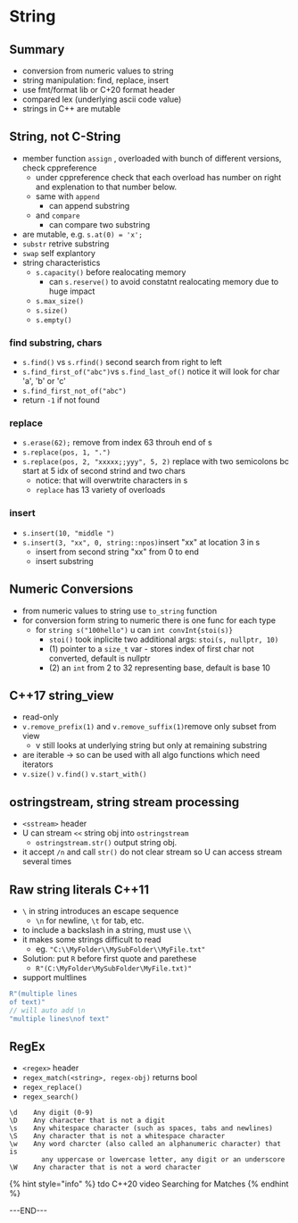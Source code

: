 # String

## Summary

* conversion from numeric values to string
* string manipulation: find, replace, insert
* use fmt/format lib or C+20 format header
* compared lex \(underlying ascii code value\)
* strings in C++ are mutable

## String, not C-String

* member function `assign` , overloaded with bunch of different versions, check cppreference
  * under cppreference check that each overload has number on right and explenation to that number below.
  * same with `append`
    * can append substring
  * and `compare` 
    * can compare two substring
* are mutable, e.g. `s.at(0) = 'x';`
* `substr` retrive substring
* `swap` self explantory 
* string characteristics
  * `s.capacity()` before realocating memory
    * can `s.reserve()` to avoid constatnt realocating memory due to huge impact
  * `s.max_size()`
  * `s.size()`
  * `s.empty()`

### find substring, chars

* `s.find()` vs `s.rfind()` second search from right to left
* `s.find_first_of("abc")`vs `s.find_last_of()` notice it will look for char 'a', 'b' or 'c' 
* `s.find_first_not_of("abc")` 
* return `-1` if not found

### replace

* `s.erase(62);` remove from index 63 throuh end of s
* `s.replace(pos, 1, ".")`
* `s.replace(pos, 2, "xxxxx;;yyy", 5, 2)` replace with two semicolons bc start at 5 idx of second strind and two chars
  * notice: that will overwtrite characters in s
  * `replace` has 13 variety of overloads

### insert

* `s.insert(10, "middle ")`
* `s.insert(3, "xx", 0, string::npos)`insert "xx" at location 3 in s
  * insert from second string "xx" from 0 to end
  * insert substring

## Numeric Conversions

* from numeric values to string use `to_string` function
* for conversion form string to numeric there is one func for each type
  * for `string s("100hello")` u can `int convInt{stoi(s)}`
    * `stoi()` took inplicite two additional args: `stoi(s, nullptr, 10)`
    * \(1\) pointer to a `size_t` var - stores index of first char not converted, default is nullptr
    * \(2\) an `int` from 2 to 32 representing base, default is base 10

## C++17 string\_view

* read-only
* `v.remove_prefix(1)` and `v.remove_suffix(1)`remove only subset from view
  * v still looks at underlying string but only at remaining substring 
* are iterable -&gt; so can be used with all algo functions which need iterators
* `v.size()` `v.find()` `v.start_with()` 

## ostringstream, string stream processing

* `<sstream>` header
* U can stream `<<` string obj into `ostringstream` 
  * `ostringstream.str()` output string obj.
* it accept `/n` and call `str()` do not clear stream so U can access stream several times

## Raw string literals C++11

* `\` in string introduces an escape sequence
  * `\n` for newline, `\t` for tab, etc.
* to include a backslash in a string, must use `\\`
* it makes some strings difficult to read
  * eg. `"C:\\MyFolder\\MySubFolder\\MyFile.txt"`
* Solution: put `R` before first quote and parethese
  * `R"(C:\MyFolder\MySubFolder\MyFile.txt)"`
* support multlines

```cpp
R"(multiple lines
of text)"
// will auto add \n
"multiple lines\nof text"
```

## RegEx

* `<regex>` header
* `regex_match(<string>, regex-obj)` returns bool
* `regex_replace()`
* `regex_search()` 

```text
\d    Any digit (0-9)
\D    Any character that is not a digit
\s    Any whitespace character (such as spaces, tabs and newlines)
\S    Any character that is not a whitespace character
\w    Any word charcter (also called an alphanumeric character) that is
        any uppercase or lowercase letter, any digit or an underscore
\W    Any character that is not a word character
```

{% hint style="info" %}
tdo C++20 video Searching for Matches
{% endhint %}



















---END---

